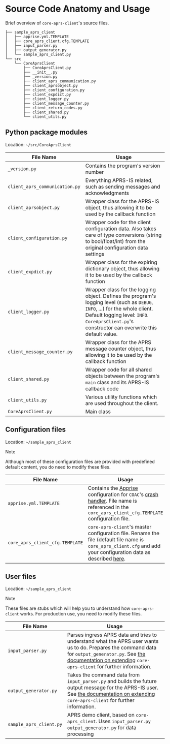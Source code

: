 # Source Code Anatomy and Usage

Brief overview of `core-aprs-client`'s source files. 

```
├── sample_aprs_client
│   ├── apprise.yml.TEMPLATE
│   ├── core_aprs_client.cfg.TEMPLATE
│   ├── input_parser.py
│   ├── output_generator.py
│   └── sample_aprs_client.py
└── src
    └── CoreAprsClient
        ├── CoreAprsClient.py
        ├── __init__.py
        ├── _version.py
        ├── client_aprs_communication.py
        ├── client_aprsobject.py
        ├── client_configuration.py
        ├── client_expdict.py
        ├── client_logger.py
        ├── client_message_counter.py
        ├── client_return_codes.py
        ├── client_shared.py
        └── client_utils.py
```

## Python package modules

Location: `~/src/CoreAprsClient`

| File Name                       | Usage                                                                                                                                                                                                                             |
|---------------------------------|-----------------------------------------------------------------------------------------------------------------------------------------------------------------------------------------------------------------------------------|
| `_version.py`                   | Contains the program's version number                                                                                                                                                                                             |
| `client_aprs_communication.py`  | Everything APRS-IS related, such as sending messages and acknowledgments                                                                                                                                                          |
| `client_aprsobject.py`          | Wrapper class for the APRS-IS object, thus allowing it to be used by the callback function                                                                                                                                        |
| `client_configuration.py`       | Wrapper code for the client configuration data. Also takes care of type conversions (string to bool/float/int) from the original configuration data settings                                                                      |
| `client_expdict.py`             | Wrapper class for the expiring dictionary object, thus allowing it to be used by the callback function                                                                                                                            |
| `client_logger.py`              | Wrapper class for the logging object. Defines the program's logging level (such as `DEBUG`, `INFO`, ...) for the whole client. Default logging level: `INFO`. `CoreAprsClient.py`'s constructor can overwrite this default value. |
| `client_message_counter.py`     | Wrapper class for the APRS message counter object, thus allowing it to be used by the callback function                                                                                                                           |
| `client_shared.py`              | Wrapper code for all shared objects between the program's `main` class and its APRS-IS callback code                                                                                                                              |
| `client_utils.py`               | Various utility functions which are used throughout the client.                                                                                                                                                                   |
| `CoreAprsClient.py`             | Main class                                                                                                                                                                                                                        |

## Configuration files 

Location: `~/sample_aprs_client`

>[!NOTE]
>Although most of these configuration files are provided with predefined default content, you do need to modify these files.

| File Name                       | Usage                                                                                                                                                                                                                                           |
|---------------------------------|-------------------------------------------------------------------------------------------------------------------------------------------------------------------------------------------------------------------------------------------------|
| `apprise.yml.TEMPLATE`          | Contains the [Apprise](https://www.github.com/caronc/apprise) configuration for `COAC`'s [crash handler](configuration_subsections/config_crash_handler.md). File name is referenced in the `core_aprs_client_cfg.TEMPLATE` configuration file. |
| `core_aprs_client_cfg.TEMPLATE` | `core-aprs-client`'s master configuration file. Rename the file (default file name is `core_aprs_client.cfg` and add your configuration data as described [here](configuration.md).                                                             |

## User files

Location: `~/sample_aprs_client`

>[!NOTE]
>These files are stubs which will help you to understand how `core-aprs-client` works. For production use, you need to modify these files.

| File Name               | Usage                                                                                                                                                                                                                                    |
|-------------------------|------------------------------------------------------------------------------------------------------------------------------------------------------------------------------------------------------------------------------------------|
| `input_parser.py`       | Parses ingress APRS data and tries to understand what the APRS user wants us to do. Prepares the command data for `output_generator.py`. See [the documentation on extending](extensions.md) `core-aprs-client` for further information. |
| `output_generator.py`   | Takes the command data from `input_parser.py` and builds the future output message for the APRS-IS user. See [the documentation on extending](extensions.md) `core-aprs-client` for further information.                                 |
| `sample_aprs_client.py` | APRS demo client, based on `core-aprs_client`. Uses `input_parser.py` `output_generator.py` for data processing                                                                                                                          |
